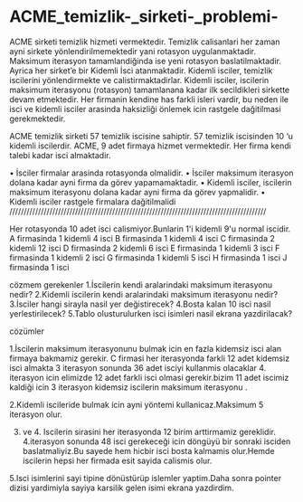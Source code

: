 # ACME_temizlik-_sirketi-_problemi-

ACME sirketi temizlik hizmeti vermektedir. Temizlik calisanlari her zaman ayni sirkete 
yönlendirilmemektedir yani rotasyon uygulanmaktadir. Maksimum iterasyon tamamlandiğinda ise 
yeni rotasyon baslatilmaktadir. Ayrica her sirket’e bir Kidemli İsci atanmaktadir. Kidemli isciler, temizlik 
iscilerini yönlendirmekte ve calistirmaktadirlar. Kidemli isciler, iscilerin maksimum iterasyonu
(rotasyon) tamamlanana kadar ilk secildikleri sirkette devam etmektedir. Her firmanin kendine has 
farkli isleri vardir, bu neden ile isci ve kidemli isciler arasinda haksizliği önlemek icin rastgele dağitilmasi 
gerekmektedir.

ACME temizlik sirketi 57 temizlik iscisine sahiptir. 57 temizlik iscisinden 10 ‘u kidemli iscilerdir. ACME, 
9 adet firmaya hizmet vermektedir. Her firma kendi talebi kadar isci almaktadir.

• İsciler firmalar arasinda rotasyonda olmalidir.
• İsciler maksimum iterasyon dolana kadar ayni firma da görev yapamamaktadir.
• Kidemli isciler, iscilerin maksimum iterasyonu dolana kadar ayni firma da görev yapmalidir.
• Kidemli isciler rastgele firmalara dağitilmalidi
//////////////////////////////////////////////////////////////////////////////////////////

Her rotasyonda 10 adet isci calismiyor.Bunlarin 1'i kidemli 9'u normal iscidir.
A firmasinda 1 kidemli 4 isci
B firmasinda 1 kidemli 4 isci
C firmasinda 2 kidemli 12 isci
D firmasinda 2 kidemli 6 isci
E firmasinda 1 kidemli 3 isci
F firmasinda 1 kidemli 2 isci
G firmasinda 1 kidemli 5 isci
H firmasinda 1 isci
J firmasinda 1 isci

cözmem gerekenler 
1.İscilerin kendi aralarindaki maksimum iterasyonu nedir?
2.Kidemli iscilerin kendi aralarindaki maksimum iterasyonu nedir?
3.İsciler hangi sirayla nasil yer değistirecek?
4.Bosta kalan 10 isci nasil yerlestirilecek?
5.Tablo olusturulurken isci isimleri nasil ekrana yazdirilacak?


cözümler

1.İscilerin maksimum iterasyonunu bulmak icin en fazla kidemsiz isci alan firmaya bakmamiz gerekir.
  C firmasi her iterasyonda farkli 12 adet kidemsiz isci almakta  3 iterasyon sonunda 36 adet isciyi kullanmis olacaklar
  4. iterasyon icin elimizde 12 adet farkli isci olmasi gerekir.bizim 11 adet iscimiz kaldiği icin 3 iterasyon kidemsiz
  iscilerin maksimum iterasyonu .

2.Kidemli iscileride bulmak icin ayni yöntemi kullanicaz.Maksimum 5 iterasyon olur.

3. ve 4. Iscilerin sirasini her iterasyonda 12 birim arttirmamiz gereklidir. 4.iterasyon sonunda 48 isci gerekeceği
icin döngüyü bir sonraki isciden baslatmaliyiz.Bu sayede hem hicbir isci bosta kalmamis olur.Hemde iscilerin 
hepsi her firmada esit sayida calismis olur.

5.Isci isimlerini  sayi tipine dönüstürüp islemler yaptim.Daha sonra pointer dizisi yardimiyla sayiya
karsilik gelen isimi ekrana yazdirdim. 
